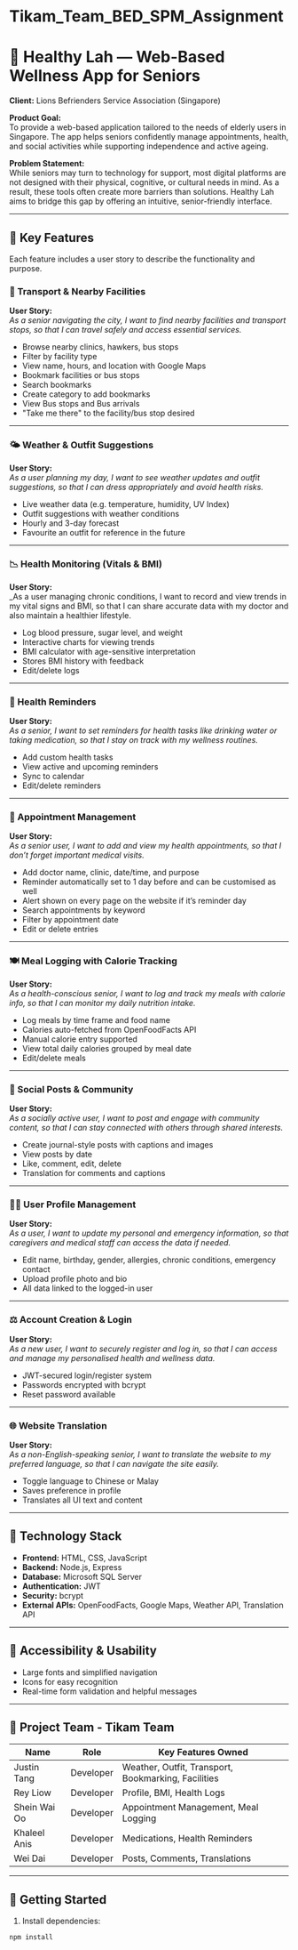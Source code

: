 # Tikam_Team_BED_SPM_Assignment
# 🏢 Healthy Lah — Web-Based Wellness App for Seniors

**Client:** Lions Befrienders Service Association (Singapore)

**Product Goal:**  
To provide a web-based application tailored to the needs of elderly users in Singapore. The app helps seniors confidently manage appointments, health, and social activities while supporting independence and active ageing.

**Problem Statement:**  
While seniors may turn to technology for support, most digital platforms are not designed with their physical, cognitive, or cultural needs in mind. As a result, these tools often create more barriers than solutions. Healthy Lah aims to bridge this gap by offering an intuitive, senior-friendly interface.

---

## 📃 Key Features

Each feature includes a user story to describe the functionality and purpose.

### 📍 Transport & Nearby Facilities  
**User Story:**  
_As a senior navigating the city, I want to find nearby facilities and transport stops, so that I can travel safely and access essential services._

- Browse nearby clinics, hawkers, bus stops  
- Filter by facility type  
- View name, hours, and location with Google Maps  
- Bookmark facilities or bus stops
- Search bookmarks  
- Create category to add bookmarks
- View Bus stops and Bus arrivals
- "Take me there" to the facility/bus stop desired

---

### 🌤️ Weather & Outfit Suggestions  
**User Story:**  
_As a user planning my day, I want to see weather updates and outfit suggestions, so that I can dress appropriately and avoid health risks._

- Live weather data (e.g. temperature, humidity, UV Index)
- Outfit suggestions with weather conditions
- Hourly and 3-day forecast  
- Favourite an outfit for reference in the future

---

### 📉 Health Monitoring (Vitals & BMI)  
**User Story:**  
_As a user managing chronic conditions, I want to record and view trends in my vital signs and BMI, so that I can share accurate data with my doctor and also maintain a healthier lifestyle.

- Log blood pressure, sugar level, and weight  
- Interactive charts for viewing trends  
- BMI calculator with age-sensitive interpretation  
- Stores BMI history with feedback  
- Edit/delete logs  

---

### 📆 Health Reminders  
**User Story:**  
_As a senior, I want to set reminders for health tasks like drinking water or taking medication, so that I stay on track with my wellness routines._

- Add custom health tasks  
- View active and upcoming reminders  
- Sync to calendar  
- Edit/delete reminders  

---

### 📅 Appointment Management  
**User Story:**  
_As a senior user, I want to add and view my health appointments, so that I don’t forget important medical visits._

- Add doctor name, clinic, date/time, and purpose  
- Reminder automatically set to 1 day before and can be customised as well 
- Alert shown on every page on the website if it’s reminder day  
- Search appointments by keyword  
- Filter by appointment date
- Edit or delete entries  

---

### 🍽️ Meal Logging with Calorie Tracking  
**User Story:**  
_As a health-conscious senior, I want to log and track my meals with calorie info, so that I can monitor my daily nutrition intake._

- Log meals by time frame and food name  
- Calories auto-fetched from OpenFoodFacts API  
- Manual calorie entry supported  
- View total daily calories grouped by meal date 
- Edit/delete meals  

---

### 📖 Social Posts & Community  
**User Story:**  
_As a socially active user, I want to post and engage with community content, so that I can stay connected with others through shared interests._

- Create journal-style posts with captions and images  
- View posts by date  
- Like, comment, edit, delete  
- Translation for comments and captions  

---

### 🧑‍💼 User Profile Management  
**User Story:**  
_As a user, I want to update my personal and emergency information, so that caregivers and medical staff can access the data if needed._

- Edit name, birthday, gender, allergies, chronic conditions, emergency contact
- Upload profile photo and bio  
- All data linked to the logged-in user  

---

### ⚖️ Account Creation & Login  
**User Story:**  
_As a new user, I want to securely register and log in, so that I can access and manage my personalised health and wellness data._

- JWT-secured login/register system  
- Passwords encrypted with bcrypt  
- Reset password available  

---

### 🌐 Website Translation  
**User Story:**  
_As a non-English-speaking senior, I want to translate the website to my preferred language, so that I can navigate the site easily._

- Toggle language to Chinese or Malay  
- Saves preference in profile  
- Translates all UI text and content  

---

## 📖 Technology Stack

- **Frontend:** HTML, CSS, JavaScript  
- **Backend:** Node.js, Express  
- **Database:** Microsoft SQL Server  
- **Authentication:** JWT  
- **Security:** bcrypt  
- **External APIs:** OpenFoodFacts, Google Maps, Weather API, Translation API  

---

## 📲 Accessibility & Usability

- Large fonts and simplified navigation  
- Icons for easy recognition  
- Real-time form validation and helpful messages  

---

## 👥 Project Team - Tikam Team

| Name         | Role      | Key Features Owned                                  |
|--------------|-----------|-----------------------------------------------------|
| Justin Tang  | Developer | Weather, Outfit, Transport, Bookmarking, Facilities |
| Rey Liow     | Developer | Profile, BMI, Health Logs                           |
| Shein Wai Oo | Developer | Appointment Management, Meal Logging                |
| Khaleel Anis | Developer | Medications, Health Reminders                       |
| Wei Dai      | Developer | Posts, Comments, Translations                       |

---

## 🔗 Getting Started

1. Install dependencies:

```bash
npm install
